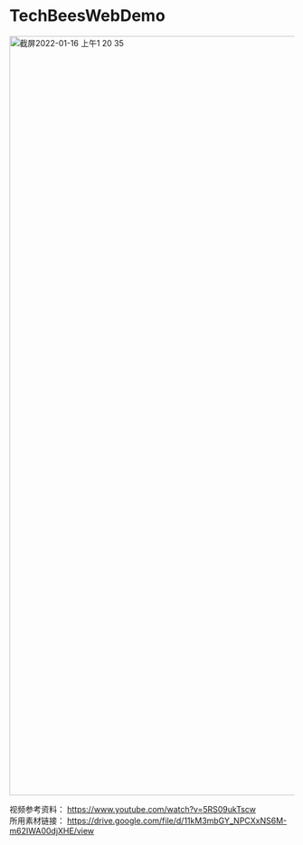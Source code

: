 <h1>TechBeesWebDemo</h1>

<img width="1340" alt="截屏2022-01-16 上午1 20 35" src="https://user-images.githubusercontent.com/91335480/149631264-9458ed6b-6bb2-4b9d-b14c-67fec528e6fe.png">

视频参考资料： https://www.youtube.com/watch?v=5RS09ukTscw
<br>
所用素材链接： https://drive.google.com/file/d/11kM3mbGY_NPCXxNS6M-m62IWA00djXHE/view
